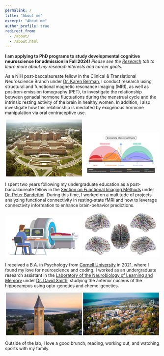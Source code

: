 ```yaml
---
permalink: /
title: "About me"
excerpt: "About me"
author_profile: true
redirect_from: 
  - /about/
  - /about.html
---
```


**I am applying to PhD programs to study developmental cognitive neuroscience for admission in Fall 2024!** *Please see the [Research](research.md) tab to learn more about my research interests and career goals.*

As a NIH post-baccalaureate fellow in the Clinical & Translational Neuroscience Branch under [Dr. Karen Berman](https://www.nimh.nih.gov/research/research-conducted-at-nimh/principal-investigators/karen-berman), I conduct research using structural and functional magnetic resonance imaging (MRI), as well as positron-emission tomography (PET), to investigate the relationship between gonadal hormone fluctuations during the menstrual cycle and the intrinsic resting activity of the brain in healthy women. In addition, I also investigate how this relationship is mediated by exogenous hormone manipulation via oral contraceptive use. 

<p align="center">
  <img src="../images/NIH_Clinical_Research_Center_aerial.jpg" width="49%" />
  <img src="../images/mc_phases.png" width="49%" />
</p>

I spent two years following my undergraduate education as a post-baccalaureate fellow in the [Section on Functional Imaging Methods](https://fim.nimh.nih.gov/) under [Dr. Peter Bandettini](https://www.nimh.nih.gov/research/research-conducted-at-nimh/principal-investigators/peter-bandettini). During this time, I worked on a multitude of projects analyzing functional connectivity in resting-state fMRI and how to leverage connectivity information to enhance brain-behavior predictions. 

<p align="center">
  <img src="../images/scan.png" width="49%" />
  <img src="../images/nbs_big.png" width="49%" />
</p>

I received a B.A. in Psychology from  [Cornell University](https://www.cornell.edu/) in 2021, where I found my love for neuroscience and coding. I worked as an undergraduate research assistant in the [Laboratory of the Neurobiology of Learning and Memory](https://blogs.cornell.edu/davidsmithlab/) under [Dr. David Smith](https://psychology.cornell.edu/david-m-smith), studying the anterior nucleus of the hippocampus using opto-genetics and chemo-genetics. 

<p align="center">
  <img src="../images/Cornell-University-Ithaca-NY-1024x576.jpg" width="49%" />
  <img src="../images/ithaca.jpg" width="49%" />
</p>

Outside of the lab, I love a good brunch, reading, working out, and watching sports with my family. 